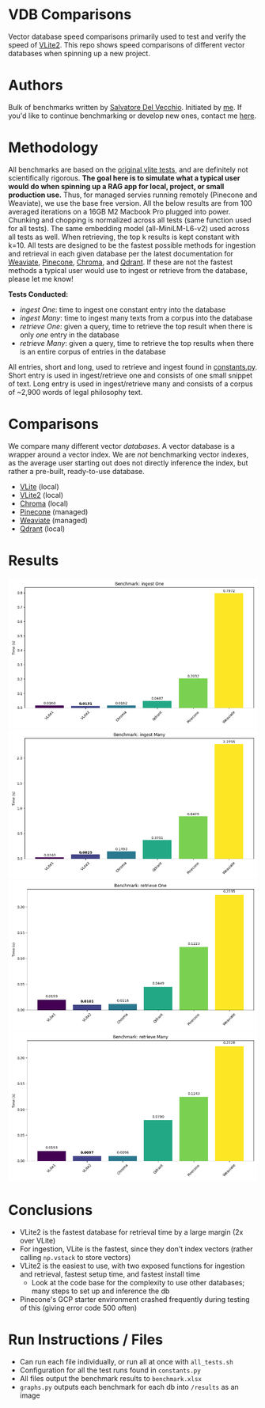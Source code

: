 # VDB Comparisons
Vector database speed comparisons primarily used to test and verify the speed of [VLite2](https://github.com/raydelvecchio/vlite-v2). This repo shows speed
comparisons of different vector databases when spinning up a new project.

# Authors
Bulk of benchmarks written by [Salvatore Del Vecchio](https://github.com/saldelv). Initiated by [me](https://github.com/raydelvecchio). If you'd like to
continue benchmarking or develop new ones, contact me [here](mailto:ray@cerebralvalley.ai).

# Methodology
All benchmarks are based on the [original vlite tests](https://github.com/sdan/vlite/blob/master/tests/bench.py), and are definitely not scientifically rigorous. **The
goal here is to simulate what a typical user would do when spinning up a RAG app for local, project, or small production use.** 
Thus, for managed servies running remotely (Pinecone and Weaviate), we use the base free version. 
All the below results are from 100 averaged iterations on a 16GB M2 Macbook Pro plugged into power. 
Chunking and chopping is normalized across all tests (same function used for all tests). The same embedding model
(all-MiniLM-L6-v2) used across all tests as well. 
When retrieving, the top k results is kept constant with k=10.
All tests are designed to be the fastest possible methods for ingestion and retrieval in each given database per the latest documentation for [Weaviate](https://weaviate.io/developers/weaviate/manage-data/import), [Pinecone](https://docs.pinecone.io/docs/upsert-data), [Chroma](https://docs.trychroma.com/usage-guide), and [Qdrant](https://github.com/qdrant/qdrant-client). If these are not the fastest methods a typical user would use to ingest or retrieve from the database, please let me know!

**Tests Conducted:**
* *ingest One*: time to ingest one constant entry into the database
* *ingest Many*: time to ingest many texts from a corpus into the database
* *retrieve One*: given a query, time to retrieve the top result when there is only *one* entry in the database
* *retrieve Many*: given a query, time to retrieve the top results when there is an entire corpus of entries in the database

All entries, short and long, used to retrieve and ingest found in [constants.py](./constants.py). Short entry is used in ingest/retrieve one and consists of
one small snippet of text. Long entry is used in ingest/retrieve many and consists of a corpus of ~2,900 words of legal philosophy text.

# Comparisons
We compare many different vector *databases*. A vector database is a wrapper around a vector index. We are *not* benchmarking vector indexes, as the
average user starting out does not directly inference the index, but rather a pre-built, ready-to-use database.
* [VLite](https://github.com/sdan/vlite) (local)
* [VLite2](https://github.com/raydelvecchio/vlite-v2) (local)
* [Chroma](https://www.trychroma.com/) (local)
* [Pinecone](https://www.pinecone.io/) (managed)
* [Weaviate](https://weaviate.io/) (managed)
* [Qdrant](https://qdrant.tech/) (local)

# Results
![ingest One](./results/benchmark_1_Ingest%20One.png)
![ingest Many](./results/benchmark_3_Ingest%20Many.png)
![retrieve One](./results/benchmark_2_Retrieve%20One.png)
![retrieve Many](./results/benchmark_4_Retrieve%20Many.png)

# Conclusions
* VLite2 is the fastest database for retrieval time by a large margin (2x over VLite)
* For ingestion, VLite is the fastest, since they don't index vectors (rather calling `np.vstack` to store vectors)
* VLite2 is the easiest to use, with two exposed functions for ingestion and retrieval, fastest setup time, and fastest install time
    * Look at the code base for the complexity to use other databases; many steps to set up and inference the db
* Pinecone's GCP starter environment crashed frequently during testing of this (giving error code 500 often)

# Run Instructions / Files
* Can run each file individually, or run all at once with `all_tests.sh`
* Configuration for all the test runs found in `constants.py`
* All files output the benchmark results to `benchmark.xlsx`
* `graphs.py` outputs each benchmark for each db into `/results` as an image
